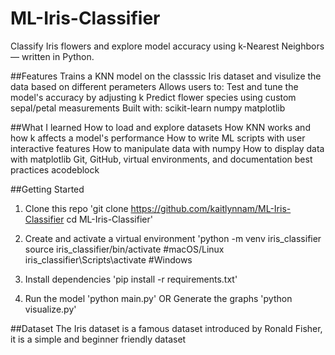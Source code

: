 # ML-Iris-Classifier
Classify Iris flowers and explore model accuracy using k-Nearest Neighbors — written in Python.

##Features
Trains a KNN model on the classsic Iris dataset and visulize the data based on different perameters 
Allows users to:
  Test and tune the model's accuracy by adjusting k
  Predict flower species using custom sepal/petal measurements
Built with:
  scikit-learn
  numpy
  matplotlib



##What I learned
How to load and explore datasets
How KNN works and how k affects a model's performance
How to write ML scripts with user interactive features
How to manipulate data with numpy
How to display data with matplotlib
Git, GitHub, virtual environments, and documentation best practices
acodeblock



##Getting Started
1. Clone this repo
   'git clone https://github.com/kaitlynnam/ML-Iris-Classifier
   cd ML-Iris-Classifier'

2. Create and activate a virtual environment
   'python -m venv iris_classifier
   source iris_classifier/bin/activate #macOS/Linux
   iris_classifier\Scripts\activate #Windows

3. Install dependencies
   'pip install -r requirements.txt'

4. Run the model
   'python main.py'
   OR
   Generate the graphs
   'python visualize.py'




##Dataset
The Iris dataset is a famous dataset introduced by Ronald Fisher, it is a simple and beginner friendly dataset

